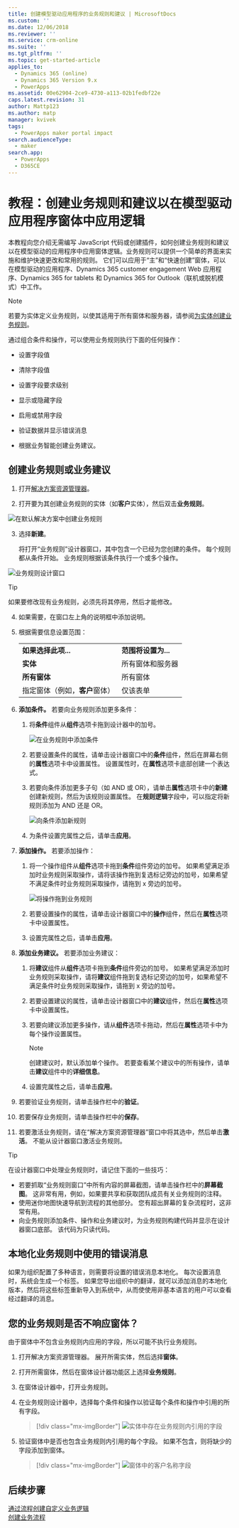 ```yaml
---
title: 创建模型驱动应用程序的业务规则和建议 | MicrosoftDocs
ms.custom: ''
ms.date: 12/06/2018
ms.reviewer: ''
ms.service: crm-online
ms.suite: ''
ms.tgt_pltfrm: ''
ms.topic: get-started-article
applies_to:
  - Dynamics 365 (online)
  - Dynamics 365 Version 9.x
  - PowerApps
ms.assetid: 00e62904-2ce9-4730-a113-02b1fedbf22e
caps.latest.revision: 31
author: Mattp123
ms.author: matp
manager: kvivek
tags:
  - PowerApps maker portal impact
search.audienceType:
  - maker
search.app:
  - PowerApps
  - D365CE
---
```

# <a name="tutorial-create-business-rules-and-recommendations-to-apply-logic-in-a-model-driven-app-form"></a>教程：创建业务规则和建议以在模型驱动应用程序窗体中应用逻辑

本教程向您介绍无需编写 JavaScript 代码或创建插件，如何创建业务规则和建议以在模型驱动的应用程序中应用窗体逻辑。业务规则可以提供一个简单的界面来实施和维护快速更改和常用的规则。 它们可以应用于“主”和“快速创建”窗体，可以在模型驱动的应用程序、Dynamics 365 customer engagement Web 应用程序、Dynamics 365 for tablets 和 Dynamics 365 for Outlook（联机或脱机模式）中工作。

> [!NOTE]
> 若要为实体定义业务规则，以使其适用于所有窗体和服务器，请参阅[为实体创建业务规则](/powerapps/maker/common-data-service/data-platform-create-business-rule)。
  
 通过组合条件和操作，可以使用业务规则执行下面的任何操作：  
  
-   设置字段值  
  
-   清除字段值  
  
-   设置字段要求级别  
  
-   显示或隐藏字段  
  
-   启用或禁用字段  
  
-   验证数据并显示错误消息  
  
-   根据业务智能创建业务建议。  
  
## <a name="create-a-business-rule-or-business-recommendation"></a>创建业务规则或业务建议
  
1. 打开[解决方案资源管理器](advanced-navigation.md#solution-explorer)。  
  
2.  打开要为其创建业务规则的实体（如**客户**实体），然后双击**业务规则**。  
  
 ![在默认解决方案中创建业务规则](media/create-business-rule-the-default-solution.png "在默认解决方案中创建业务规则")  
  
3.  选择**新建**。  
  
     将打开“业务规则”设计器窗口，其中包含一个已经为您创建的条件。 每个规则都从条件开始。 业务规则根据该条件执行一个或多个操作。  
  
 ![业务规则设计窗口](media/business-rules-design-window.png "业务规则设计窗口")  
  
   > [!TIP]
> 如果要修改现有业务规则，必须先将其停用，然后才能修改。

4.  如果需要，在窗口左上角的说明框中添加说明。  
  
5.  根据需要信息设置范围：  
  
    |||  
    |-|-|  
    |**如果选择此项...**|**范围将设置为...**|  
    |**实体**|所有窗体和服务器|  
    |**所有窗体**|所有窗体|  
    |指定窗体（例如，**客户**窗体）|仅该表单|  
  
6. **添加条件。** 若要向业务规则添加更多条件：  
  
    1.  将**条件**组件从**组件**选项卡拖到设计器中的加号。  
  
        ![在业务规则中添加条件](media/add-condition-business-rule.png "在业务规则中添加条件")  
  
    2.  若要设置条件的属性，请单击设计器窗口中的**条件**组件，然后在屏幕右侧的**属性**选项卡中设置属性。 设置属性时，在**属性**选项卡底部创建一个表达式。  
  
    3.  若要向条件添加更多子句（如 AND 或 OR），请单击**属性**选项卡中的**新建**创建新规则，然后为该规则设置属性。 在**规则逻辑**字段中，可以指定将新规则添加为 AND 还是 OR。  
  
        ![向条件添加新规则](media/add-new-rule-condition.png "向条件添加新规则")  
  
    4.  为条件设置完属性之后，请单击**应用**。  
  
7. **添加操作。** 若要添加操作：  
  
    1.  将一个操作组件从**组件**选项卡拖到**条件**组件旁边的加号。 如果希望满足添加时业务规则采取操作，请将该操作拖到复选标记旁边的加号，如果希望不满足条件时业务规则采取操作，请拖到 x 旁边的加号。  
  
        ![将操作拖到业务规则](media/drag-an-action-business-rule.png "将操作拖到业务规则")  
  
    2.  若要设置操作的属性，请单击设计器窗口中的**操作**组件，然后在**属性**选项卡中设置属性。  
  
    3.  设置完属性之后，请单击**应用**。  
  
8. **添加业务建议。** 若要添加业务建议：  
  
    1.  将**建议**组件从**组件**选项卡拖到**条件**组件旁边的加号。 如果希望满足添加时业务规则采取操作，请将**建议**组件拖到复选标记旁边的加号，如果希望不满足条件时业务规则采取操作，请拖到 x 旁边的加号。  
  
    2.  若要设置建议的属性，请单击设计器窗口中的**建议**组件，然后在**属性**选项卡中设置属性。  
  
    3.  若要向建议添加更多操作，请从**组件**选项卡拖动，然后在**属性**选项卡中为每个操作设置属性。  
  
        > [!NOTE]
        >  创建建议时，默认添加单个操作。 若要查看某个建议中的所有操作，请单击**建议**组件中的**详细信息**。  
  
    4.  设置完属性之后，请单击**应用**。  
  
9. 若要验证业务规则，请单击操作栏中的**验证**。  
  
10. 若要保存业务规则，请单击操作栏中的**保存**。  
  
11. 若要激活业务规则，请在“解决方案资源管理器”窗口中将其选中，然后单击**激活**。 不能从设计器窗口激活业务规则。  
  
> [!TIP]
>  在设计器窗口中处理业务规则时，请记住下面的一些技巧：  
>   
> - 若要抓取“业务规则窗口”中所有内容的屏幕截图，请单击操作栏中的**屏幕截图**。 这非常有用，例如，如果要共享和获取团队成员有关业务规则的注释。  
> - 使用迷你地图快速导航到流程的其他部分。 您有超出屏幕的复杂流程时，这非常有用。  
> - 向业务规则添加条件、操作和业务建议时，为业务规则构建代码并显示在设计器窗口底部。 该代码为只读代码。  
  
<a name="BKMK_LocalizingErrorMessages"></a>   
## <a name="localize-error-messages-used-in-business-rules"></a>本地化业务规则中使用的错误消息  
 如果为组织配置了多种语言，则需要将设置的错误消息本地化。 每次设置消息时，系统会生成一个标签。 如果您导出组织中的翻译，就可以添加消息的本地化版本，然后将这些标签重新导入到系统中，从而使使用非基本语言的用户可以查看经过翻译的消息。  

## <a name="is-your-business-rule-not-firing-for-a-form"></a>您的业务规则是否不响应窗体？
由于窗体中不包含业务规则内应用的字段，所以可能不执行业务规则。 
1.  打开解决方案资源管理器。 展开所需实体，然后选择**窗体**。 
2.  打开所需窗体，然后在窗体设计器功能区上选择**业务规则**。 
3.  在窗体设计器中，打开业务规则。 
4.  在业务规则设计器中，选择每个条件和操作以验证每个条件和操作中引用的所有字段。 

     > [!div class="mx-imgBorder"] 
     > ![](media/business-rule-field.png "实体中存在业务规则内引用的字段")

 5. 验证窗体中是否也包含业务规则内引用的每个字段。 如果不包含，则将缺少的字段添加到窗体。

     > [!div class="mx-imgBorder"] 
     > ![](media/account-name-on-form.png "窗体中的客户名称字段")

## <a name="next-steps"></a>后续步骤  
 [通过流程创建自定义业务逻辑](guide-staff-through-common-tasks-processes.md)   
 [创建业务流程](/flow/create-business-process-flow)   

